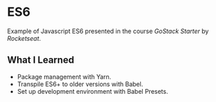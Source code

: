 # ES6
 Example of Javascript ES6 presented in the course *GoStack Starter* by *Rocketseat*.

## What I Learned 
- Package management with Yarn.
- Transpile ES6+ to older versions with Babel.
- Set up development environment with Babel Presets.